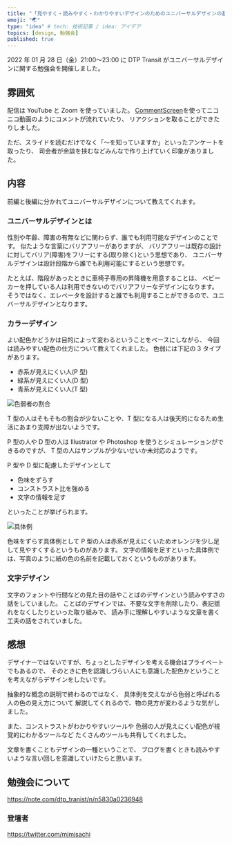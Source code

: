 ```yaml
---
title: "「見やすく・読みやすく・わかりやすいデザインのためのユニバーサルデザインの基礎」のメモ"
emoji: "🌏"
type: "idea" # tech: 技術記事 / idea: アイデア
topics: [design, 勉強会]
published: true
---
```


2022 年 01 月 28 日（金）21:00〜23:00 に DTP Transit がユニバーサルデザインに関する勉強会を開催しました。

## 雰囲気

配信は YouTube と Zoom を使っていました。
[CommentScreen](https://commentscreen.com/)を使ってニコニコ動画のようにコメントが流れていたり、
リアクションを取ることができたりしました。

ただ、スライドを読むだけでなく「〜を知っていますか」といったアンケートを取ったり、
司会者が余談を挟むなどみんなで作り上げていく印象がありました。

## 内容

前編と後編に分かれてユニバーサルデザインについて教えてくれます。

### ユニバーサルデザインとは

性別や年齢、障害の有無などに関わらず、誰でも利用可能なデザインのことです。
似たような言葉にバリアフリーがありますが、
バリアフリーは既存の設計に対してバリア(障害)をフリーにする(取り除く)という思想であり、
ユニバーサルデザインは設計段階から誰でも利用可能にするという思想です。

たとえば、階段があったときに車椅子専用の昇降機を用意することは、
ベビーカーを押している人は利用できないのでバリアフリーなデザインになります。
そうではなく、エレベータを設計すると誰でも利用することができるので、ユニバーサルデザインとなります。

### カラーデザイン

よい配色かどうかは目的によって変わるということをベースにしながら、
今回は読みやすい配色の仕方について教えてくれました。
色弱には下記の 3 タイプがあります。

- 赤系が見えにくい人(P 型)
- 緑系が見えにくい人(D 型)
- 青系が見えにくい人(T 型)

![色弱者の割合](https://gyazo.com/2eeb34700da637a57ccf1b3920e95b73.png=10x)

T 型の人はそもそもの割合が少ないことや、T 型になる人は後天的になるため生活にあまり支障が出ないようです。

P 型の人や D 型の人は Illustrator や Photoshop を使うとシミュレーションができるのですが、
T 型の人はサンプルが少ないせいか未対応のようです。

P 型や D 型に配慮したデザインとして

- 色味をずらす
- コンストラスト比を強める
- 文字の情報を足す

といったことが挙げられます。

![具体例](https://gyazo.com/1240da9015c95aa2fbd18eb2ddfaa6df.png=10x)

色味をずらす具体例として P 型の人は赤系が見えにくいためオレンジを少し足して見やすくするというものがあります。
文字の情報を足すといった具体例では、写真のように紙の色の名前を記載しておくというものがあります。

### 文字デザイン

文字のフォントや行間などの見た目の話やことばのデザインという読みやすさの話をしていました。
ことばのデザインでは、不要な文字を削除したり、表記揺れをなくしたりといった取り組みで、
読み手に理解しやすいような文章を書く工夫の話をされていました。

## 感想

デザイナーではないですが、ちょっとしたデザインを考える機会はプライベートでもあるので、
そのときに色を認識しづらい人にも意識した配色かということを考えながらデザインをしたいです。

抽象的な概念の説明で終わるのではなく、
具体例を交えながら色弱と呼ばれる人の色の見え方について
解説してくれるので、物の見方が変わるような気がしました。

また、コンストラストがわかりやすいツールや
色弱の人が見えにくい配色が視覚的にわかるツールなど
たくさんのツールも共有してくれました。

文章を書くこともデザインの一種ということで、
ブログを書くときも読みやすいような言い回しを意識していけたらと思います。

## 勉強会について

https://note.com/dtp_tranist/n/n5830a0236948

### 登壇者

https://twitter.com/mjmjsachi
